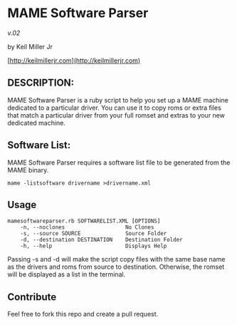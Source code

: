 # MAME Software Parser

*v.02*

by Keil Miller Jr

[http://keilmillerjr.com](http://keilmillerjr.com)

## DESCRIPTION:

MAME Software Parser is a ruby script to help you set up a MAME machine dedicated to a particular driver. You can use it to copy roms or extra files that match a particular driver from your full romset and extras to your new dedicated machine.

## Software List:

MAME Software Parser requires a software list file to be generated from the MAME binary.

    mame -listsoftware drivername >drivername.xml
  
## Usage

    mamesoftwareparser.rb SOFTWARELIST.XML [OPTIONS]
        -n, --noclones                   No Clones
        -s, --source SOURCE              Source Folder
        -d, --destination DESTINATION    Destination Folder
        -h, --help                       Displays Help

Passing -s and -d will make the script copy files with the same base name as the drivers and roms from source to destination. Otherwise, the romset will be displayed as a list in the terminal.

## Contribute

Feel free to fork this repo and create a pull request.
